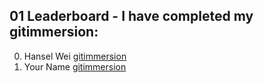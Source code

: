 ## 01 Leaderboard - I have completed my gitimmersion:
000. Hansel Wei [gitimmersion](https://github.com/darkmastermindz/gitimmersion)
001. Your Name [gitimmersion](https://github.com/{yourusername}/gitimmersion)
